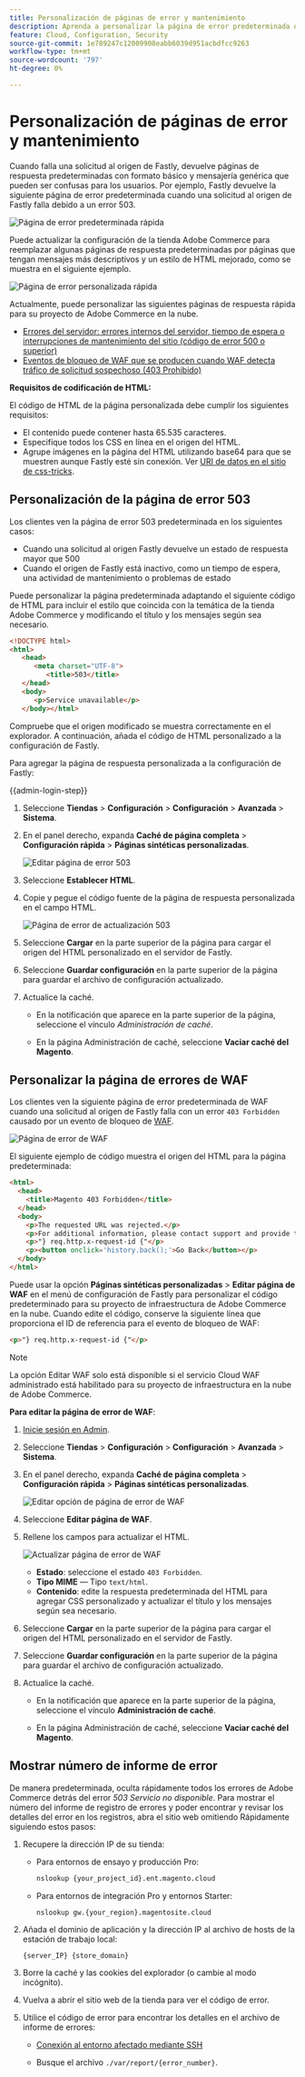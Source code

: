 ```yaml
---
title: Personalización de páginas de error y mantenimiento
description: Aprenda a personalizar la página de error predeterminada que se muestra cuando fallan las solicitudes al servidor de origen de Fastly.
feature: Cloud, Configuration, Security
source-git-commit: 1e789247c12009908eabb6039d951acbdfcc9263
workflow-type: tm+mt
source-wordcount: '797'
ht-degree: 0%

---
```


# Personalización de páginas de error y mantenimiento

Cuando falla una solicitud al origen de Fastly, devuelve páginas de respuesta predeterminadas con formato básico y mensajería genérica que pueden ser confusas para los usuarios. Por ejemplo, Fastly devuelve la siguiente página de error predeterminada cuando una solicitud al origen de Fastly falla debido a un error 503.

![Página de error predeterminada rápida](../../assets/cdn/fastly-503-example.png)

Puede actualizar la configuración de la tienda Adobe Commerce para reemplazar algunas páginas de respuesta predeterminadas por páginas que tengan mensajes más descriptivos y un estilo de HTML mejorado, como se muestra en el siguiente ejemplo.

![Página de error personalizada rápida](../../assets/cdn/fastly-new-error-page.png)

Actualmente, puede personalizar las siguientes páginas de respuesta rápida para su proyecto de Adobe Commerce en la nube.

- [Errores del servidor: errores internos del servidor, tiempo de espera o interrupciones de mantenimiento del sitio (código de error 500 o superior)](#customize-the-503-error-page)
- [Eventos de bloqueo de WAF que se producen cuando WAF detecta tráfico de solicitud sospechoso (403 Prohibido)](#customize-the-waf-error-page)

**Requisitos de codificación de HTML:**

El código de HTML de la página personalizada debe cumplir los siguientes requisitos:

- El contenido puede contener hasta 65.535 caracteres.
- Especifique todos los CSS en línea en el origen del HTML.
- Agrupe imágenes en la página del HTML utilizando base64 para que se muestren aunque Fastly esté sin conexión. Ver [URI de datos en el sitio de css-tricks](https://css-tricks.com/data-uris/).

## Personalización de la página de error 503

Los clientes ven la página de error 503 predeterminada en los siguientes casos:

- Cuando una solicitud al origen Fastly devuelve un estado de respuesta mayor que 500
- Cuando el origen de Fastly está inactivo, como un tiempo de espera, una actividad de mantenimiento o problemas de estado

Puede personalizar la página predeterminada adaptando el siguiente código de HTML para incluir el estilo que coincida con la temática de la tienda Adobe Commerce y modificando el título y los mensajes según sea necesario.

```html
<!DOCTYPE html>
<html>
   <head>
      <meta charset="UTF-8">
         <title>503</title>
   </head>
   <body>
      <p>Service unavailable</p>
   </body></html>
```

Compruebe que el origen modificado se muestra correctamente en el explorador. A continuación, añada el código de HTML personalizado a la configuración de Fastly.

Para agregar la página de respuesta personalizada a la configuración de Fastly:

{{admin-login-step}}

1. Seleccione **Tiendas** > **Configuración** > **Configuración** > **Avanzada** > **Sistema**.

1. En el panel derecho, expanda **Caché de página completa** > **Configuración rápida** > **Páginas sintéticas personalizadas**.

   ![Editar página de error 503](../../assets/cdn/fastly-custom-synthetic-pages-edit-html.png)

1. Seleccione **Establecer HTML**.

1. Copie y pegue el código fuente de la página de respuesta personalizada en el campo HTML.

   ![Página de error de actualización 503](../../assets/cdn/fastly-customize-503-response.png)

1. Seleccione **Cargar** en la parte superior de la página para cargar el origen del HTML personalizado en el servidor de Fastly.

1. Seleccione **Guardar configuración** en la parte superior de la página para guardar el archivo de configuración actualizado.

1. Actualice la caché.

   - En la notificación que aparece en la parte superior de la página, seleccione el vínculo *Administración de caché*.

   - En la página Administración de caché, seleccione **Vaciar caché del Magento**.

## Personalizar la página de errores de WAF

Los clientes ven la siguiente página de error predeterminada de WAF cuando una solicitud al origen de Fastly falla con un error `403 Forbidden` causado por un evento de bloqueo de [WAF](fastly-waf-service.md).

![Página de error de WAF](../../assets/cdn/fastly-waf-403-error.png)

El siguiente ejemplo de código muestra el origen del HTML para la página predeterminada:

```html
<html>
  <head>
    <title>Magento 403 Forbidden</title>
  </head>
  <body>
    <p>The requested URL was rejected.</p>
    <p>For additional information, please contact support and provide this reference ID:</p>
    <p>"} req.http.x-request-id {"</p>
    <p><button onclick='history.back();'>Go Back</button></p>
  </body>
</html>
```

Puede usar la opción **Páginas sintéticas personalizadas** > **Editar página de WAF** en el menú de configuración de Fastly para personalizar el código predeterminado para su proyecto de infraestructura de Adobe Commerce en la nube. Cuando edite el código, conserve la siguiente línea que proporciona el ID de referencia para el evento de bloqueo de WAF:

```html
<p>"} req.http.x-request-id {"</p>
```

>[!NOTE]
>
>La opción Editar WAF solo está disponible si el servicio Cloud WAF administrado está habilitado para su proyecto de infraestructura en la nube de Adobe Commerce.

**Para editar la página de error de WAF**:

1. [Inicie sesión en Admin](../../get-started/onboarding.md#access-your-admin-panel).

1. Seleccione **Tiendas** > **Configuración** > **Configuración** > **Avanzada** > **Sistema**.

1. En el panel derecho, expanda **Caché de página completa** > **Configuración rápida** > **Páginas sintéticas personalizadas**.

   ![Editar opción de página de error de WAF](../../assets/cdn/fastly-custom-synthetic-pages-edit-waf.png)

1. Seleccione **Editar página de WAF**.

1. Rellene los campos para actualizar el HTML.

   ![Actualizar página de error de WAF](../../assets/cdn/fastly-edit-waf-html.png)

   - **Estado**: seleccione el estado `403 Forbidden`.
   - **Tipo MIME** — Tipo `text/html`.
   - **Contenido**: edite la respuesta predeterminada del HTML para agregar CSS personalizado y actualizar el título y los mensajes según sea necesario.

1. Seleccione **Cargar** en la parte superior de la página para cargar el origen del HTML personalizado en el servidor de Fastly.

1. Seleccione **Guardar configuración** en la parte superior de la página para guardar el archivo de configuración actualizado.

1. Actualice la caché.

   - En la notificación que aparece en la parte superior de la página, seleccione el vínculo **Administración de caché**.

   - En la página Administración de caché, seleccione **Vaciar caché del Magento**.

## Mostrar número de informe de error

De manera predeterminada, oculta rápidamente todos los errores de Adobe Commerce detrás del error *503 Servicio no disponible*. Para mostrar el número del informe de registro de errores y poder encontrar y revisar los detalles del error en los registros, abra el sitio web omitiendo Rápidamente siguiendo estos pasos:

1. Recupere la dirección IP de su tienda:

   - Para entornos de ensayo y producción Pro:

     ```bash
     nslookup {your_project_id}.ent.magento.cloud
     ```

   - Para entornos de integración Pro y entornos Starter:

     ```bash
     nslookup gw.{your_region}.magentosite.cloud
     ```

1. Añada el dominio de aplicación y la dirección IP al archivo de hosts de la estación de trabajo local:

   ```text
   {server_IP} {store_domain}
   ```

1. Borre la caché y las cookies del explorador (o cambie al modo incógnito).

1. Vuelva a abrir el sitio web de la tienda para ver el código de error.

1. Utilice el código de error para encontrar los detalles en el archivo de informe de errores:

   - [Conexión al entorno afectado mediante SSH](../development/secure-connections.md#connect-to-a-remote-environment)

   - Busque el archivo `./var/report/{error_number}`.
